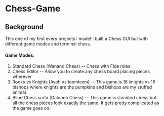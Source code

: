# Chess-Game


## Background
This one of my first every projects I made! I built a Chess GUI but with different game modes and terminal chess.

#### Game Modes:
1) Standard Chess (Wanand Chess) -- Chess with Fide rules
2) Chess Editor -- Allow you to create any chess board placing pieces wherever
3) Rooks vs Knights (Ayoh vs teemteem) -- This game is 16 knights vs 16 bishops where knights are the pumpkins and bishops are my stuffed animal
4) Blind Chess sorta (Galooeh Chess) -- This game is standard chess but all the chess pieces look exactly the same. It gets pretty complicated as the game goes on.
